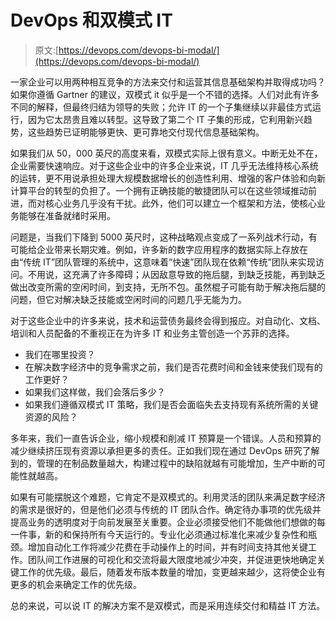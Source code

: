 # DevOps 和双模式 IT

> 原文:[https://devops.com/devops-bi-modal/](https://devops.com/devops-bi-modal/)

一家企业可以用两种相互竞争的方法来交付和运营其信息基础架构并取得成功吗？如果你遵循 Gartner 的建议，双模式 it 似乎是一个不错的选择。人们对此有许多不同的解释，但最终归结为领导的失败；允许 IT 的一个子集继续以非最佳方式运行，因为它太昂贵且难以转型。这导致了第二个 IT 子集的形成，它利用新兴趋势，这些趋势已证明能够更快、更可靠地交付现代信息基础架构。

如果我们从 50，000 英尺的高度来看，双模式实际上很有意义。中断无处不在，企业需要快速响应。对于这些企业中的许多企业来说，IT 几乎无法维持核心系统的运转，更不用说承担处理大规模数据增长的创造性利用、增强的客户体验和向新计算平台的转型的负担了。一个拥有正确技能的敏捷团队可以在这些领域推动前进，而对核心业务几乎没有干扰。此外，他们可以建立一个框架和方法，使核心业务能够在准备就绪时采用。

问题是，当我们下降到 5000 英尺时，这种战略观点变成了一系列战术行动，有可能给企业带来长期灾难。例如，许多新的数字应用程序的数据实际上存放在由“传统 IT”团队管理的系统中，这意味着“快速”团队现在依赖“传统”团队来实现访问。不用说，这充满了许多障碍；从因敌意导致的拖后腿，到缺乏技能，再到缺乏做出改变所需的空闲时间，到支持，无所不包。虽然棍子可能有助于解决拖后腿的问题，但它对解决缺乏技能或空闲时间的问题几乎无能为力。

对于这些企业中的许多来说，技术和运营债务最终会得到报应。对自动化、文档、培训和人员配备的不重视正在为许多 IT 和业务主管创造一个苏菲的选择。

*   我们在哪里投资？
*   在解决数字经济中的竞争需求之前，我们是否花费时间和金钱来使我们现有的工作更好？
*   如果我们这样做，我们会落后多少？
*   如果我们遵循双模式 IT 策略，我们是否会面临失去支持现有系统所需的关键资源的风险？

多年来，我们一直告诉企业，缩小规模和削减 IT 预算是一个错误。人员和预算的减少继续挤压现有资源以承担更多的责任。正如我们现在通过 DevOps 研究了解到的，管理的在制品数量越大，构建过程中的缺陷就越有可能增加，生产中断的可能性就越高。

如果有可能摆脱这个难题，它肯定不是双模式的。利用灵活的团队来满足数字经济的需求是很好的，但是他们必须与传统的 IT 团队合作。确定待办事项的优先级并提高业务的透明度对于向前发展至关重要。企业必须接受他们不能做他们想做的每一件事，新的和保持所有今天运行的。专业化必须通过标准化来减少复杂性和瓶颈。增加自动化工作将减少花费在手动操作上的时间，并有时间支持其他关键工作。团队间工作进展的可视化和交流将最大限度地减少冲突，并促进更快地确定关键工作的优先级。最后，随着发布版本数量的增加，变更越来越少，这将使企业有更多的机会来确定工作的优先级。

总的来说，可以说 IT 的解决方案不是双模式，而是采用连续交付和精益 IT 方法。